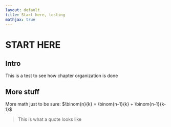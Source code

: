 ```yaml
---
layout: default
title: Start here, testing
mathjax: true 
---
```


START HERE
===

## Intro

This is a test to see how chapter organization is done 

## More stuff 

More math just to be sure: $\binom{n}{k} = \binom{n-1}{k} + \binom{n-1}{k-1}$

>This is what a quote looks like
